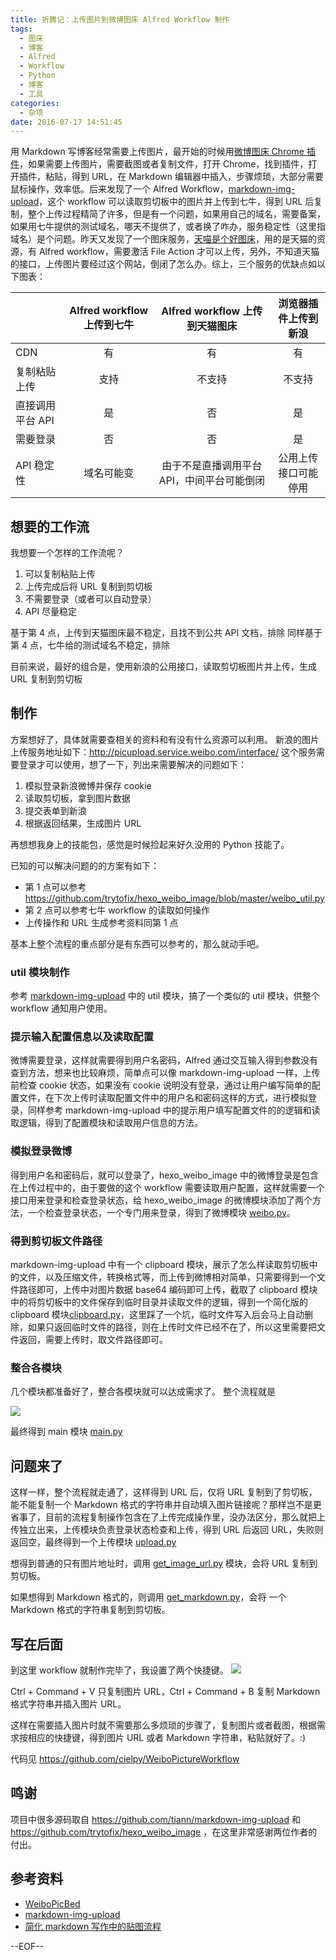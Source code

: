 ```yaml
---
title: 折腾记：上传图片到微博图床 Alfred Workflow 制作
tags:
  - 图床
  - 博客
  - Alfred
  - Workflow
  - Python
  - 博客
  - 工具
categories:
  - 杂项
date: 2016-07-17 14:51:45
---
```


用 Markdown 写博客经常需要上传图片，最开始的时候用[微博图床 Chrome 插件](https://github.com/Suxiaogang/WeiboPicBed)，如果需要上传图片，需要截图或者复制文件，打开 Chrome，找到插件，打开插件，粘贴，得到 URL，在 Markdown 编辑器中插入，步骤烦琐，大部分需要鼠标操作，效率低。后来发现了一个 Alfred Workflow，[markdown-img-upload](https://github.com/tiann/markdown-img-upload)，这个 workflow 可以读取剪切板中的图片并上传到七牛，得到 URL 后复制，整个上传过程精简了许多，但是有一个问题，如果用自己的域名，需要备案，如果用七牛提供的测试域名，哪天不提供了，或者换了咋办，服务稳定性（这里指域名）是个问题。昨天又发现了一个图床服务，[天喵是个好图床](https://www.tmall.casa/file/)，用的是天猫的资源，有 Alfred workflow，需要激活 File Action 才可以上传，另外，不知道天猫的接口，上传图片要经过这个网站，倒闭了怎么办。综上，三个服务的优缺点如以下图表：

<!-- more -->

|  | Alfred workflow 上传到七牛 | Alfred workflow 上传到天猫图床 | 浏览器插件上传到新浪 |
| --- | :-: | :-: | :-: |
| CDN | 有 | 有 | 有 |
| 复制粘贴上传 | 支持 | 不支持 | 不支持 |
| 直接调用平台 API | 是 | 否 | 是 |
| 需要登录 | 否 | 否 | 是 |
| API 稳定性 | 域名可能变 | 由于不是直播调用平台API，中间平台可能倒闭 | 公用上传接口可能停用 |

## 想要的工作流

我想要一个怎样的工作流呢？

1. 可以复制粘贴上传
2. 上传完成后将 URL 复制到剪切板
3. 不需要登录（或者可以自动登录）
4. API 尽量稳定

基于第 4 点，上传到天猫图床最不稳定，且找不到公共 API 文档，排除
同样基于第 4 点，七牛给的测试域名不稳定，排除

目前来说，最好的组合是，使用新浪的公用接口，读取剪切板图片并上传，生成 URL 复制到剪切板

## 制作

方案想好了，具体就需要查相关的资料和有没有什么资源可以利用。
新浪的图片上传服务地址如下：http://picupload.service.weibo.com/interface/
这个服务需要登录才可以使用，想了一下，列出来需要解决的问题如下：

1. 模拟登录新浪微博并保存 cookie
2. 读取剪切板，拿到图片数据
3. 提交表单到新浪
4. 根据返回结果，生成图片 URL

再想想我身上的技能包，感觉是时候捡起来好久没用的 Python 技能了。

已知的可以解决问题的的方案有如下：

* 第 1 点可以参考 https://github.com/trytofix/hexo_weibo_image/blob/master/weibo_util.py
* 第 2 点可以参考七牛 workflow 的读取如何操作
* 上传操作和 URL 生成参考资料同第 1 点

基本上整个流程的重点部分是有东西可以参考的，那么就动手吧。

### util 模块制作

参考 [markdown-img-upload](https://github.com/tiann/markdown-img-upload) 中的 util 模块，搞了一个类似的 util 模块，供整个 workflow 通知用户使用。

### 提示输入配置信息以及读取配置

微博需要登录，这样就需要得到用户名密码，Alfred 通过交互输入得到参数没有查到方法，想来也比较麻烦，简单点可以像 markdown-img-upload 一样，上传前检查 cookie 状态，如果没有 cookie 说明没有登录，通过让用户编写简单的配置文件，在下次上传时读取配置文件中的用户名和密码这样的方式，进行模拟登录，同样参考 markdown-img-upload 中的提示用户填写配置文件的的逻辑和读取逻辑，得到了配置模块和读取用户信息的方法。

### 模拟登录微博

得到用户名和密码后，就可以登录了，hexo_weibo_image 中的微博登录是包含在上传过程中的，由于要做的这个 workflow 需要读取用户配置，这样就需要一个接口用来登录和检查登录状态，给 hexo_weibo_image 的微博模块添加了两个方法，一个检查登录状态，一个专门用来登录，得到了微博模块 [weibo.py](https://github.com/cielpy/WeiboPictureWorkflow/blob/master/weibo.py)。

### 得到剪切板文件路径

markdown-img-upload 中有一个 clipboard 模块，展示了怎么样读取剪切板中的文件，以及压缩文件，转换格式等，而上传到微博相对简单，只需要得到一个文件路径即可，上传中对图片数据 base64 编码即可上传，截取了 clipboard 模块中的将剪切板中的文件保存到临时目录并读取文件的逻辑，得到一个简化版的 clipboard 模块[clipboard.py](https://github.com/cielpy/WeiboPictureWorkflow/blob/master/clipboard.py)，这里踩了一个坑，临时文件写入后会马上自动删除，如果只返回临时文件的路径，则在上传时文件已经不在了，所以这里需要把文件返回，需要上传时，取文件路径即可。

### 整合各模块

几个模块都准备好了，整合各模块就可以达成需求了。
整个流程就是


![](https://ws3.sinaimg.cn/large/74681984gw1f5xziyjddwj20x90usdhd)



最终得到 main 模块 [main.py](https://github.com/cielpy/WeiboPictureWorkflow/blob/b4bcfd440641c19859a2903bd09405234d212810/main.py)


## 问题来了
这样一样，整个流程就走通了，这样得到 URL 后，仅将 URL 复制到了剪切板，能不能复制一个 Markdown 格式的字符串并自动填入图片链接呢？那样岂不是更省事了，目前的流程复制操作包含在了上传完成操作里，没办法区分，那么就把上传独立出来，上传模块负责登录状态检查和上传，得到 URL 后返回 URL，失败则返回空，最终得到一个上传模块 [upload.py](https://github.com/cielpy/WeiboPictureWorkflow/blob/master/upload.py)

想得到普通的只有图片地址时，调用 [get_image_url.py](https://github.com/cielpy/WeiboPictureWorkflow/blob/master/get_image_url.py) 模块，会将 URL 复制到剪切板。

如果想得到 Markdown 格式的，则调用 [get_markdown.py](https://github.com/cielpy/WeiboPictureWorkflow/blob/master/get_markdown.py)，会将 一个 Markdown 格式的字符串复制到剪切板。

## 写在后面

到这里 workflow 就制作完毕了，我设置了两个快捷键。
![](https://ws3.sinaimg.cn/large/74681984gw1f5xbkf7f9oj20nh0geabb
)

Ctrl + Command + V 只复制图片 URL，Ctrl + Command + B 复制 Markdown 格式字符串并插入图片 URL。

这样在需要插入图片时就不需要那么多烦琐的步骤了，复制图片或者截图，根据需求按相应的快捷键，得到图片 URL 或者 Markdown 字符串，粘贴就好了。:)

代码见 https://github.com/cielpy/WeiboPictureWorkflow

## 鸣谢
项目中很多源码取自 https://github.com/tiann/markdown-img-upload 和 https://github.com/trytofix/hexo_weibo_image ，在这里非常感谢两位作者的付出。

## 参考资料
* [WeiboPicBed](https://github.com/Suxiaogang/WeiboPicBed)
* [markdown-img-upload](https://github.com/tiann/markdown-img-upload)
* [简化 markdown 写作中的贴图流程](http://weishu.me/2015/10/16/simplify-the-img-upload-in-markdown/)

--EOF--


